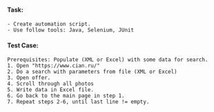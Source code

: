#### Task:
    - Create automation script.
    - Use follow tools: Java, Selenium, JUnit
#### Test Case: 
    Prerequisites: Populate (XML or Excel) with some data for search.
    1. Open "https://www.cian.ru/"
    2. Do a search with parameters from file (XML or Excel)
    3. Open offer.
    4. Scroll through all photos
    5. Write data in Excel file.
    6. Go back to the main page in step 1.
    7. Repeat steps 2-6, until last line != empty.
